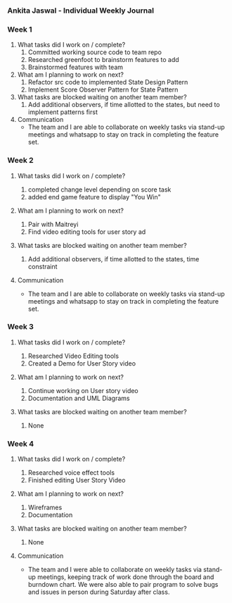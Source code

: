 ### Ankita Jaswal - Individual Weekly Journal

### Week 1
1. What tasks did I work on / complete?
   1. Committed working source code to team repo
   2. Researched greenfoot to brainstorm features to add
   3. Brainstormed features with team
2. What am I planning to work on next?
   1. Refactor src code to implemented State Design Pattern
   2. Implement Score Observer Pattern for State Pattern
3. What tasks are blocked waiting on another team member?
   1. Add additional observers, if time allotted to the states, but need to implement patterns first
4. Communication
    * The team and I are able to collaborate on weekly tasks via stand-up meetings and whatsapp to stay on track in completing the feature set. 


### Week 2
1. What tasks did I work on / complete?
   1. completed change level depending on score task
   2. added end game feature to display "You Win"

2. What am I planning to work on next?
   1. Pair with Maitreyi 
   2. Find video editing tools for user story ad

3. What tasks are blocked waiting on another team member?
   1. Add additional observers, if time allotted to the states, time constraint
4. Communication
   * The team and I are able to collaborate on weekly tasks via stand-up meetings and whatsapp to stay on track in completing the feature set. 

### Week 3
1. What tasks did I work on / complete?
   1. Researched Video Editing tools
   2. Created a Demo for User Story video
   

2. What am I planning to work on next?
   1. Continue working on User story video
   2. Documentation and UML Diagrams

3. What tasks are blocked waiting on another team member?
   1. None

### Week 4
1. What tasks did I work on / complete?
   1. Researched voice effect tools
   2. Finished editing User Story Video

2. What am I planning to work on next?
   1. Wireframes
   2. Documentation

3. What tasks are blocked waiting on another team member?
   1. None
4. Communication
   * The team and I were able to collaborate on weekly tasks via stand-up meetings, keeping track of work done through the board and burndown chart. We were also able to pair program to solve bugs and issues in person during Saturday after class.